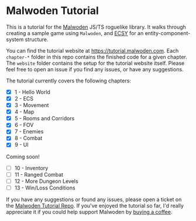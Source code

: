 # Malwoden Tutorial

This is a tutorial for the [Malwoden](malwoden.com) JS/TS roguelike library. It walks through creating a sample game using `Malwoden`, and [ECSY](https://ecsy.io/) for an entity-component-system structure. 

You can find the tutorial website at https://tutorial.malwoden.com. Each `chapter-*` folder in this repo contains the finished code for a given chapter. The `website` folder contains the setup for the tutorial website itself. Please feel free to open an issue if you find any issues, or have any suggestions.

The tutorial currently covers the following chapters:

- [x] 1 - Hello World
- [x] 2 - ECS
- [x] 3 - Movement
- [x] 4 - Map
- [x] 5 - Rooms and Corridors
- [x] 6 - FOV
- [x] 7 - Enemies
- [x] 8 - Combat
- [x] 9 - UI

Coming soon! 

- [ ] 10 - Inventory
- [ ] 11 - Ranged Combat
- [ ] 12 - More Dungeon Levels
- [ ] 13 - Win/Loss Conditions

If you have any suggestions or found any issues, please open a ticket on the [Malwoden Tutorial Repo](https://github.com/Aedalus/malwoden-tutorial). If you've enjoyed the tutorial so far, I'd really appreciate it if you could help support Malwoden by [buying a coffee](https://www.buymeacoffee.com/aedalus).
